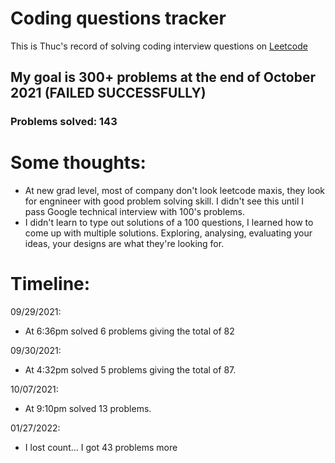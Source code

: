 # Coding questions tracker

This is Thuc's record of solving coding interview questions on [Leetcode](https://leetcode.com/thucngyyen/)

## My goal is 300+ problems at the end of October 2021 (FAILED SUCCESSFULLY)
### Problems solved: 143

# Some thoughts:
- At new grad level, most of company don't look leetcode maxis, they look for engnineer with good problem solving skill. I didn't see this until I pass Google technical interview with 100's problems.
- I didn't learn to type out solutions of a 100 questions, I learned how to come up with multiple solutions. Exploring, analysing, evaluating your ideas, your designs are what they're looking for.

# Timeline:
09/29/2021:
- At 6:36pm solved 6 problems giving the total of 82

09/30/2021:
- At 4:32pm solved 5 problems giving the total of 87.

10/07/2021:
- At 9:10pm solved 13 problems.

01/27/2022:
- I lost count... I got 43 problems more
